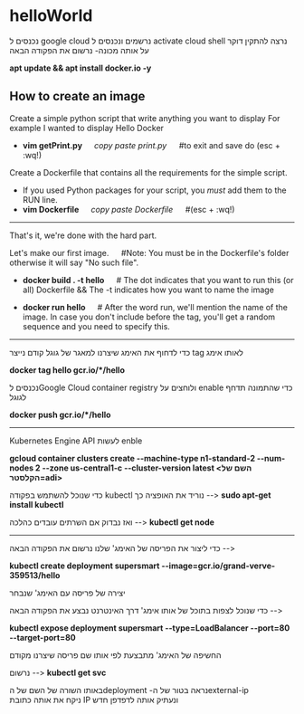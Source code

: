 # helloWorld
נכנסים ל google cloud נרשמים ונכנסים ל activate cloud shell
נרצה להתקין דוקר על אותה מכונה- נרשום את הפקודה הבאה

<b>apt update && apt install docker.io -y</b>

How to create an image
---
Create a simple python script that write anything you want to display
For example I wanted to display Hello Docker
- <b> vim getPrint.py </b> &emsp; *copy paste print.py* &emsp; #to exit and save do (esc + :wq!) 

Create a Dockerfile that contains all the requirements for the simple script.
- If you used Python packages for your script, you *must* add them to the RUN line.
- <b> vim Dockerfile </b> &emsp; *copy paste Dockerfile* &emsp; #(esc + :wq!)
   
---

That's it, we're done with the hard part.

Let's make our first image. &emsp; #Note: You must be in the Dockerfile's folder otherwise it will say "No such file".
- <b> docker build . -t hello </b> &emsp; # The dot indicates that you want to run this (or all) Dockerfile && The -t indicates how you want to name the image

- <b> docker run hello </b> &emsp; # After the word run, we'll mention the name of the image. In case you don't include before the tag, you'll get a random sequence and you need to specify this.

--- 
כדי לדחוף את האימג שיצרנו למאגר של גוגל קודם נייצר tag לאותו אימג &emsp; 

<b>docker tag hello gcr.io/*/hello </b>

נכנסים לGoogle Cloud container registry ולוחצים על enable כדי שהתמונה תדחף לגוגל 

<b>docker push gcr.io/*/hello </b>

---

Kubernetes Engine API לעשות enble

<b>gcloud container clusters create --machine-type n1-standard-2 --num-nodes 2 --zone us-central1-c --cluster-version latest <השם של הקלסטר=adi></b>

כדי שנוכל להשתמש בפקודה kubectl נוריד את האופציה כך --> 
<b>sudo apt-get install kubectl  </b>

 ואז נבדוק אם השרתים עובדים כהלכה --> 
<b>kubectl get node</b>  

---

כדי ליצור את הפריסה של האימג' שלנו נרשום את הפקודה הבאה -->

<b>kubectl create deployment supersmart --image=gcr.io/grand-verve-359513/hello</b>

יצירה של פריסה עם האימג' שנבחר

כדי שנוכל לצפות בתוכל של אותו אימג' דרך האינטרנט נבצע את הפקודה הבאה -->

<b>kubectl expose deployment supersmart --type=LoadBalancer --port=80 --target-port=80 </b>

החשיפה של האימג' מתבצעת לפי אותו שם פריסה שיצרנו מקודם 

 נרשום --> <b>kubectl get svc</b>
 
באותו השורה של השם של הdeployment -נראה בטור של הexternal-ip  
ניקח את אותה כתובת IP ונעתיק אותה לדפדפן חדש
